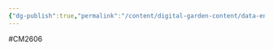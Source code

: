 ```yaml
---
{"dg-publish":true,"permalink":"/content/digital-garden-content/data-engineering-content/apache-beam/","created":"2025-03-26T13:45:49.840+05:30","updated":"2025-04-08T18:26:06.187+05:30"}
---
```


#CM2606 